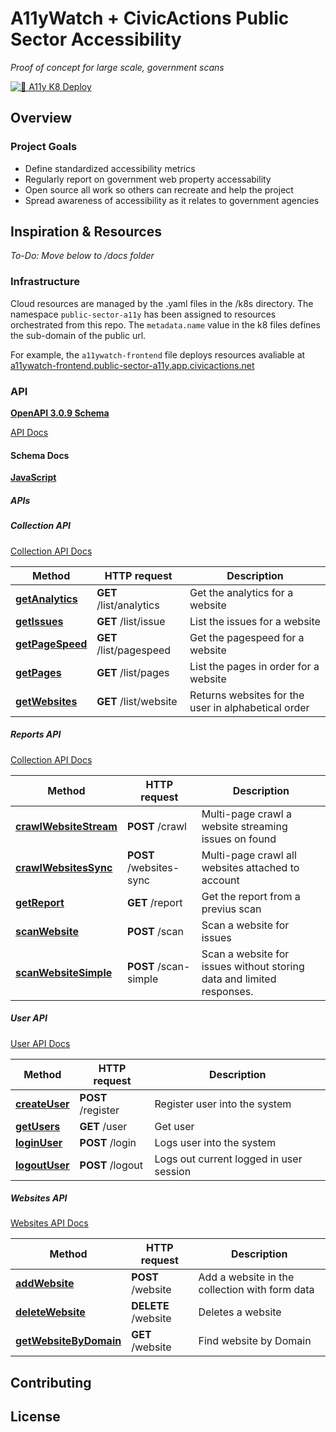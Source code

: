 # A11yWatch + CivicActions Public Sector Accessibility

_Proof of concept for large scale, government scans_

[![🐋 A11y K8 Deploy](https://github.com/CivicActions/public-sector-a11y/actions/workflows/k8.yml/badge.svg)](https://github.com/CivicActions/public-sector-a11y/actions/workflows/k8.yml)

## Overview

### Project Goals

- Define standardized accessibility metrics
- Regularly report on government web property accessability
- Open source all work so others can recreate and help the project
- Spread awareness of accessibility as it relates to government agencies

## Inspiration & Resources

_To-Do: Move below to /docs folder_

### Infrastructure

Cloud resources are managed by the .yaml files in the /k8s directory. The namespace `public-sector-a11y` has been assigned to resources orchestrated from this repo. The `metadata.name` value in the k8 files defines the sub-domain of the public url.

For example, the `a11ywatch-frontend` file deploys resources avaliable at [a11ywatch-frontend.public-sector-a11y.app.civicactions.net](https://a11ywatch-frontend.public-sector-a11y.app.civicactions.net/)

### API

[**OpenAPI 3.0.9 Schema**](https://raw.githubusercontent.com/a11ywatch/a11ywatch/main/clients/src/schema/api.json)

[API Docs](https://a11ywatch.com/api-info)

#### Schema Docs

[**JavaScript**](https://gitlab.com/j-mendez/a11ywatch-clients/-/tree/main/javascript_api_client)

##### APIs

##### Collection API

[Collection API Docs](https://gitlab.com/j-mendez/a11ywatch-clients/-/blob/main/javascript_api_client/docs/CollectionApi.md)

| Method                                            | HTTP request            | Description                                         |
| ------------------------------------------------- | ----------------------- | --------------------------------------------------- |
| [**getAnalytics**](CollectionApi.md#getAnalytics) | **GET** /list/analytics | Get the analytics for a website                     |
| [**getIssues**](CollectionApi.md#getIssues)       | **GET** /list/issue     | List the issues for a website                       |
| [**getPageSpeed**](CollectionApi.md#getPageSpeed) | **GET** /list/pagespeed | Get the pagespeed for a website                     |
| [**getPages**](CollectionApi.md#getPages)         | **GET** /list/pages     | List the pages in order for a website               |
| [**getWebsites**](CollectionApi.md#getWebsites)   | **GET** /list/website   | Returns websites for the user in alphabetical order |

##### Reports API

[Collection API Docs](https://gitlab.com/j-mendez/a11ywatch-clients/-/blob/main/javascript_api_client/docs/ReportsApi.md)

| Method                                                     | HTTP request            | Description                                                           |
| ---------------------------------------------------------- | ----------------------- | --------------------------------------------------------------------- |
| [**crawlWebsiteStream**](ReportsApi.md#crawlWebsiteStream) | **POST** /crawl         | Multi-page crawl a website streaming issues on found                  |
| [**crawlWebsitesSync**](ReportsApi.md#crawlWebsitesSync)   | **POST** /websites-sync | Multi-page crawl all websites attached to account                     |
| [**getReport**](ReportsApi.md#getReport)                   | **GET** /report         | Get the report from a previus scan                                    |
| [**scanWebsite**](ReportsApi.md#scanWebsite)               | **POST** /scan          | Scan a website for issues                                             |
| [**scanWebsiteSimple**](ReportsApi.md#scanWebsiteSimple)   | **POST** /scan-simple   | Scan a website for issues without storing data and limited responses. |

##### User API

[User API Docs](https://gitlab.com/j-mendez/a11ywatch-clients/-/blob/main/javascript_api_client/docs/UserApi.md)

| Method                                  | HTTP request       | Description                             |
| --------------------------------------- | ------------------ | --------------------------------------- |
| [**createUser**](UserApi.md#createUser) | **POST** /register | Register user into the system           |
| [**getUsers**](UserApi.md#getUsers)     | **GET** /user      | Get user                                |
| [**loginUser**](UserApi.md#loginUser)   | **POST** /login    | Logs user into the system               |
| [**logoutUser**](UserApi.md#logoutUser) | **POST** /logout   | Logs out current logged in user session |

##### Websites API

[Websites API Docs](https://gitlab.com/j-mendez/a11ywatch-clients/-/blob/main/javascript_api_client/docs/WebsitesApi.md)

| Method                                                      | HTTP request        | Description                                    |
| ----------------------------------------------------------- | ------------------- | ---------------------------------------------- |
| [**addWebsite**](WebsitesApi.md#addWebsite)                 | **POST** /website   | Add a website in the collection with form data |
| [**deleteWebsite**](WebsitesApi.md#deleteWebsite)           | **DELETE** /website | Deletes a website                              |
| [**getWebsiteByDomain**](WebsitesApi.md#getWebsiteByDomain) | **GET** /website    | Find website by Domain                         |

## Contributing

## License
